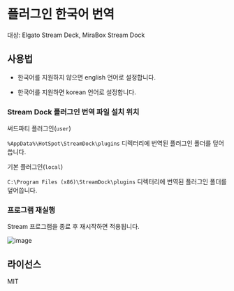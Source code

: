# 플러그인 한국어 번역
대상: Elgato Stream Deck, MiraBox Stream Dock

## 사용법

* 한국어를 지원하지 않으면 english 언어로 설정합니다.

* 한국어를 지원하면 korean 언어로 설정합니다.

### Stream Dock 플러그인 번역 파일 설치 위치

써드파티 플러그인(`user`)

`%AppData%\HotSpot\StreamDock\plugins` 디렉터리에 번역된 플러그인 폴더를 덮어씁니다.

기본 플러그인(`local`)

`C:\Program Files (x86)\StreamDock\plugins` 디렉터리에 번역된 플러그인 폴더를 덮어씁니다.

### 프로그램 재실행

Stream 프로그램을 종료 후 재시작하면 적용됩니다.

![image](https://github.com/DevelopmentAnything/StreamDeckPlugin-Korean/assets/110871727/ea5b116a-a48a-4dba-92b6-bc30b6c0d74e)


## 라이선스

MIT
